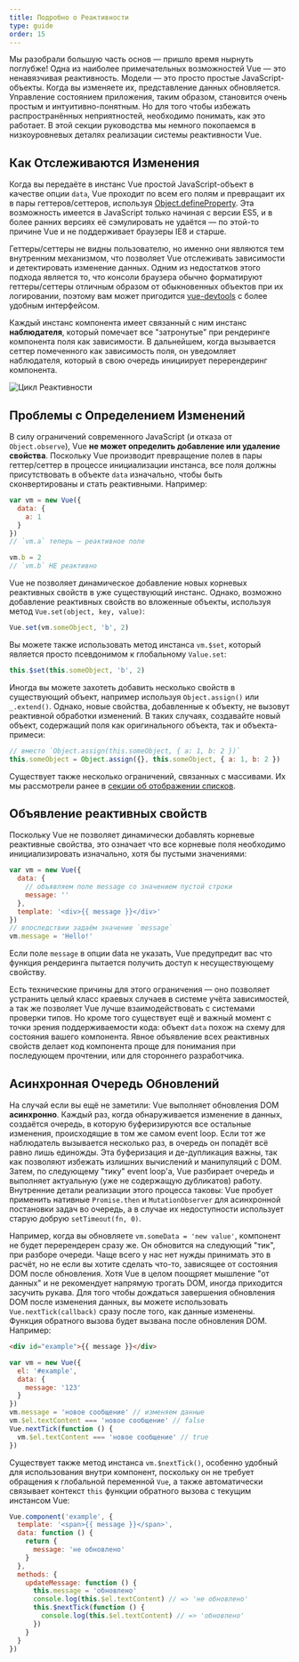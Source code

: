 ```yaml
---
title: Подробно о Реактивности
type: guide
order: 15
---
```


Мы разобрали большую часть основ — пришло время нырнуть поглубже! Одна из наиболее примечательных возможностей Vue — это ненавязчивая реактивность. Модели — это просто простые JavaScript-объекты. Когда вы изменяете их, представление данных обновляется. Управление состоянием приложения, таким образом, становится очень простым и интуитивно-понятным. Но для того чтобы избежать распространённых неприятностей, необходимо понимать, как это работает. В этой секции руководства мы немного покопаемся в низкоуровневых деталях реализации системы реактивности Vue.

## Как Отслеживаются Изменения

Когда вы передаёте в инстанс Vue простой JavaScript-объект в качестве опции `data`, Vue проходит по всем его полям и превращаит их в пары геттеров/сеттеров, используя [Object.defineProperty](https://developer.mozilla.org/en-US/docs/Web/JavaScript/Reference/Global_Objects/Object/defineProperty). Эта возможность имеется в JavaScript только начиная с версии ES5, и в более ранних версиях её сэмулировать не удаётся — по этой-то причине Vue и не поддерживает браузеры IE8 и старше.

Геттеры/сеттеры не видны пользователю, но именно они являются тем внутренним механизмом, что позволяет Vue отслеживать зависимости и детектировать изменение данных. Одним из недостатков этого подхода является то, что консоли браузера обычно форматируют геттеры/сеттеры отличным образом от обыкновенных объектов при их логировании, поэтому вам может пригодится [vue-devtools](https://github.com/vuejs/vue-devtools) с более удобным интерфейсом.

Каждый инстанс компонента имеет связанный с ним инстанс **наблюдателя**, который помечает все "затронутые" при рендеринге компонента поля как зависимости. В дальнейшем, когда вызывается сеттер помеченного как зависимость поля, он уведомляет наблюдателя, который в свою очередь инициирует перерендеринг компонента.

![Цикл Реактивности](/images/data.png)

## Проблемы с Определением Изменений

В силу ограничений современного JavaScript (и отказа от `Object.observe`), Vue **не может определить добавление или удаление свойства**. Поскольку Vue производит превращение полев в пары геттер/сеттер в процессе инициализации инстанса, все поля должны присутствовать в объекте `data` изначально, чтобы быть сконвертированы и стать реактивными. Например:

``` js
var vm = new Vue({
  data: {
    a: 1
  }
})
// `vm.a` теперь — реактивное поле

vm.b = 2
// `vm.b` НЕ реактивно
```

Vue не позволяет динамическое добавление новых корневых реактивных свойств в уже существующий инстанс. Однако, возможно добавление реактивных свойств во вложенные объекты, используя метод `Vue.set(object, key, value)`:

``` js
Vue.set(vm.someObject, 'b', 2)
```

Вы можете также использовать метод инстанса `vm.$set`, который является просто псевдонимом к глобальному `Value.set`:

``` js
this.$set(this.someObject, 'b', 2)
```

Иногда вы можете захотеть добавить несколько свойств в существующий объект, например используя `Object.assign()` или `_.extend()`. Однако, новые свойства, добавленные к объекту, не вызовут реактивной обработки изменений. В таких случаях, создавайте новый объект, содержащий поля как оригинального объекта, так и объекта-примеси:

``` js
// вместо `Object.assign(this.someObject, { a: 1, b: 2 })`
this.someObject = Object.assign({}, this.someObject, { a: 1, b: 2 })
```

Существует также несколько ограничений, связанных с массивами. Их мы рассмотрели ранее в [секции об отображении списков](/guide/list.html#Caveats).

## Объявление реактивных свойств

Поскольку Vue не позволяет динамически добавлять корневые реактивные свойства, это означает что все корневые поля необходимо инициализировать изначально, хотя бы пустыми значениями:

``` js
var vm = new Vue({
  data: {
    // объявляем поле message со значением пустой строки
    message: ''
  },
  template: '<div>{{ message }}</div>'
})
// впоследствии задаём значение `message`
vm.message = 'Hello!'
```

Если поле `message` в опции data не указать, Vue предупредит вас что функция рендеринга пытается получить доступ к несуществующему свойству.

Есть технические причины для этого ограничения — оно позволяет устранить целый класс краевых случаев в системе учёта зависимостей, а так же позволяет Vue лучше взаимодействовать с системами проверки типов. Но кроме того существует ещё и важный момент с точки зрения поддерживаемости кода: объект `data` похож на схему для состояния вашего компонента. Явное объявление всех реактивных свойств делает код компонента проще для понимания при последующем прочтении, или для стороннего разработчика.

## Асинхронная Очередь Обновлений

На случай если вы ещё не заметили: Vue выполняет обновления DOM **асинхронно**. Каждый раз, когда обнаруживается изменение в данных, создаётся очередь, в которую буферизируются все остальные изменения, происходящие в том же самом event loop. Если тот же наблюдатель вызывается несколько раз, в очередь он попадёт всё равно лишь единожды. Эта буферизация и де-дупликация важны, так как позволяют избежать излишних вычислений и манипуляций с DOM. Затем, по следующему "тику" event loop'а, Vue разбирает очередь и выполняет актуальную (уже не содержащую дубликатов) работу. Внутренние детали реализации этого процесса таковы: Vue пробует применить нативные `Promise.then` и `MutationObserver` для асинхронной постановки задач во очередь, а в случае их недоступности использует старую добрую `setTimeout(fn, 0)`.

Например, когда вы обновляете `vm.someData = 'new value'`, компонент не будет перерендерен сразу же. Он обновится на следующий "тик", при разборе очереди. Чаще всего у нас нет нужды принимать это в расчёт, но не если вы хотите сделать что-то, зависящее от состояния DOM после обновления. Хотя Vue в целом поощряет мышление "от данных" и не рекомендует напрямую трогать DOM, иногда приходится засучить рукава. Для того чтобы дождаться завершения обновления DOM после изменения данных, вы можете использовать `Vue.nextTick(callback)` сразу после того, как данные изменены. Функция обратного вызова будет вызвана после обновления DOM. Например:

``` html
<div id="example">{{ message }}</div>
```

``` js
var vm = new Vue({
  el: '#example',
  data: {
    message: '123'
  }
})
vm.message = 'новое сообщение' // изменяем данные
vm.$el.textContent === 'новое сообщение' // false
Vue.nextTick(function () {
  vm.$el.textContent === 'новое сообщение' // true
})
```

Существует также метод инстанса `vm.$nextTick()`, особенно удобный для использования внутри компонент, поскольку он не требует обращения к глобальной переменной `Vue`, а также автоматически связывает контекст `this` функции обратного вызова с текущим инстансом Vue:

``` js
Vue.component('example', {
  template: '<span>{{ message }}</span>',
  data: function () {
    return {
      message: 'не обновлено'
    }
  },
  methods: {
    updateMessage: function () {
      this.message = 'обновлено'
      console.log(this.$el.textContent) // => 'не обновлено'
      this.$nextTick(function () {
        console.log(this.$el.textContent) // => 'обновлено'
      })
    }
  }
})
```
